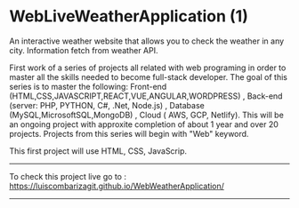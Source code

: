# WebLiveWeatherApplication (1)
An interactive weather website that allows you to check the weather in any city. Information fetch from weather API.

First work of a series of projects all related with web programing in order to master all the skills needed to become full-stack developer. The goal of this series is to master the following: Front-end (HTML,CSS,JAVASCRIPT,REACT,VUE,ANGULAR,WORDPRESS) , Back-end (server: PHP, PYTHON, C#, .Net, Node.js) , Database (MySQL,MicrosoftSQL,MongoDB) , Cloud ( AWS, GCP, Netlify). This will be an ongoing project with approxite completion of about 1 year and over 20 projects. Projects from this series will begin with "Web" keyword.

This first project will use HTML, CSS, JavaScrip.

**********************************
To check this project live go to : https://luiscombarizagit.github.io/WebWeatherApplication/
**********************************
